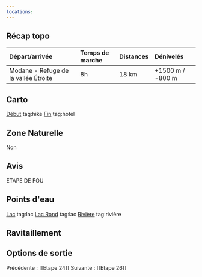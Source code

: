 ```yaml
---
locations: 
---
```

## Récap topo

| Départ/arrivée                       | Temps de marche | Distances | Dénivelés        |
| :----------------------------------- | :-------------- | :-------- | :--------------- |
| Modane - Refuge de la vallée Étroite | 8h              | 18 km     | +1500 m / -800 m |
## Carto  
[Début](geo:45.201685,6.671393) tag:hike
[Fin](geo:45.070609,6.622702) tag:hotel  
## Zone Naturelle
Non
## Avis
ETAPE DE FOU
## Points d'eau
[Lac](geo:45.120176,6.606747) tag:lac 
[Lac Rond](geo:45.123631,6.596986) tag:lac
[Rivière](geo:45.106911,6.606238) tag:rivière 
## Ravitaillement
## Options de sortie

Précédente : [[Etape 24]]
Suivante : [[Etape 26]]
